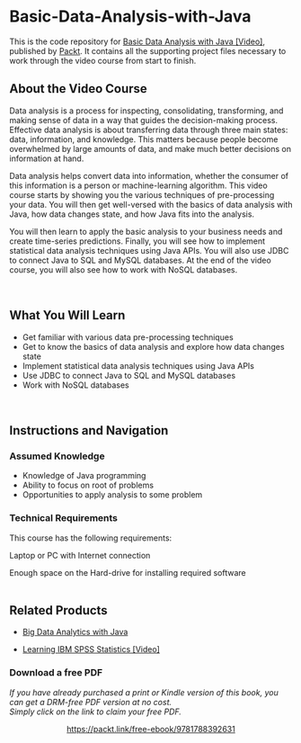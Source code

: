 # Basic-Data-Analysis-with-Java

This is the code repository for [Basic Data Analysis with Java [Video]](https://prod.packtpub.com/in/big-data-and-business-intelligence/basic-data-analysis-java-video), published by [Packt](https://www.packtpub.com/?utm_source=github). It contains all the supporting project files necessary to work through the video course from start to finish.



## About the Video Course

Data analysis is a process for inspecting, consolidating, transforming, and making sense of data in a way that guides the decision-making process. Effective data analysis is about transferring data through three main states: data, information, and knowledge. This matters because people become overwhelmed by large amounts of data, and make much better decisions on information at hand. 

Data analysis helps convert data into information, whether the consumer of this information is a person or machine-learning algorithm.
This video course starts by showing you the various techniques of pre-processing your data. You will then get well-versed with the basics of data analysis with Java, how data changes state, and how Java fits into the analysis. 

You will then learn to apply the basic analysis to your business needs and create time-series predictions. Finally, you will see how to implement statistical data analysis techniques using Java APIs. You will also use JDBC to connect Java to SQL and MySQL databases. At the end of the video course, you will also see how to work with NoSQL databases.

 


<H2>What You Will Learn</H2>

<DIV class=book-info-will-learn-text>

<UL>

<LI> Get familiar with various data pre-processing techniques
  
<LI> Get to know the basics of data analysis and explore how data changes state
  
<LI> Implement statistical data analysis techniques using Java APIs
  
<LI> Use JDBC to connect Java to SQL and MySQL databases
  
<LI> Work with NoSQL databases
  
</LI></UL></DIV>


 


## Instructions and Navigation

### Assumed Knowledge
<UL>
  
<LI> Knowledge of Java programming

<LI> Ability to focus on root of problems

<LI> Opportunities to apply analysis to some problem

</LI></UL>

### Technical Requirements

This course has the following requirements:<br/>

Laptop or PC with Internet connection <br/>

Enough space on the Hard-drive for installing required software <br/>
 



## Related Products

* [Big Data Analytics with Java](https://prod.packtpub.com/in/big-data-and-business-intelligence/big-data-analytics-java)




* [Learning IBM SPSS Statistics [Video]](https://prod.packtpub.com/in/big-data-and-business-intelligence/learning-ibm-spss-statistics-video)
### Download a free PDF

 <i>If you have already purchased a print or Kindle version of this book, you can get a DRM-free PDF version at no cost.<br>Simply click on the link to claim your free PDF.</i>
<p align="center"> <a href="https://packt.link/free-ebook/9781788392631">https://packt.link/free-ebook/9781788392631 </a> </p>